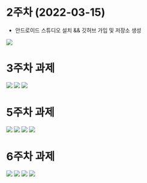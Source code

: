 # 2주차 (2022-03-15)
- 안드로이드 스튜디오 설치 && 깃허브 가입 및 저장소 생성
 
<img width="" height="" src="./pic/2st.png"></img>




# 3주차 과제
<img width="" height="" src="./pic/21173061_이예은_3주차메인.png"></img>
<img width="" height="" src="./pic/21173061_이예은_3주차_서브.png"></img>
<img width="" height="" src="./pic/21173061_이예은_3주차_전화걸기.png"></img>






# 5주차 과제
<img width="" height="" src="./pic/5주차_안드로이드1.png"></img>
<img width="" height="" src="./pic/5주차_안드로이드2.png"></img>
<img width="" height="" src="./pic/5주차_안드로이드3.png"></img>
<img width="" height="" src="./pic/5주차_안드로이드4.png"></img>


# 6주차 과제 
<img width="" height="" src="./pic/6주차_1.png"></img>
<img width="" height="" src="./pic/6주차_2.png"></img>
<img width="" height="" src="./pic/6주차_버튼1.jpg"></img>
<img width="" height="" src="./pic/6주차_버튼2.jpg"></img>
